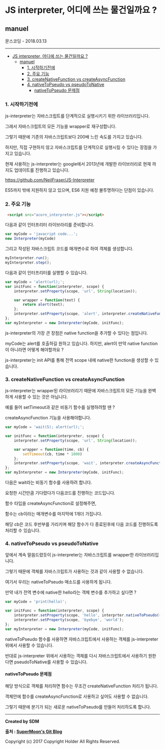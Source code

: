 # JS interpreter, 어디에 쓰는 물건일까요 ?
## manuel
<div class="pull-right"> 문스코딩 - 2018.03.13 </div>

---

<!-- @import "[TOC]" {cmd="toc" depthFrom=1 depthTo=6 orderedList=false} -->
<!-- code_chunk_output -->

* [JS interpreter, 어디에 쓰는 물건일까요 ?](#js-interpreter-어디에-쓰는-물건일까요)
	* [manuel](#manuel)
		* [1. 시작하기전에](#1-시작하기전에)
		* [2. 주요 기능](#2-주요-기능)
		* [3. createNativeFunction vs createAsyncFunction](#3-createnativefunction-vs-createasyncfunction)
		* [4. nativeToPseudo vs pseudoToNative](#4-nativetopseudo-vs-pseudotonative)
			* [nativeToPseudo 문제점](#nativetopseudo-문제점)

<!-- /code_chunk_output -->


### 1. 시작하기전에

js-interpreter는 자바스크립트를 단계적으로 실행시키기 위한 라이브러리입니다.

그래서 자바스크립트의 모든 기능을 wrapper로 재구성합니다.

그렇기 때문에 기존의 자바스크립트보다 200배 느린 속도를 가지고 있습니다.

하지만, 직접 구현하지 않고 자바스크립트를 단계적으로 실행시킬 수 있다는 장점을 가지고 있습니다.

현재 사용하는 js-interpreter는 google에서 2013년에 개발한 라이브러리로 현재 까지도 업데이트를 진행하고 있습니다.

https://github.com/NeilFraser/JS-Interpreter

ES5까지 밖에 지원하지 않고 있으며, ES6 지원 예정 불투명하다는 단점이 있습니다.

### 2. 주요 기능

```html
 <script src="acorn_interpreter.js"></script>
```

다음과 같이 인터프리터 라이브라리를 준비합니다.

```js
var myCode = 'javacript code...';
new Interpreter(myCode)
```

그리고 작성된 자바스크립트 코드를 매개변수로 하여 객체를 생성합니다.

```js
myInterpreter.run();
myInterpreter.step();
```

다음과 같이 인터프리터를 실행할 수 있습니다.

```js
var myCode = 'alert(url);';
var initFunc = function(interpreter, scope) {
    interpreter.setProperty(scope, 'url', String(location));

    var wrapper = function(text) {
        return alert(text);
    };
    interpreter.setProperty(scope, 'alert', interpreter.createNativeFunction(wrapper));
};
var myInterpreter = new Interpreter(myCode, initFunc);
```

js-interpreter의 가장 큰 장점은 native function을 추가할 수 있다는 점입니다.

myCode는 alert를 호출하길 원하고 있습니다. 하지만, alert이 만약 native function이 아니라면 어떻게 해야할까요 ?

js-interpreter는 init API를 통해 전역 scope 내에 native한 function을 생성할 수 있습니다.

### 3. createNativeFunction vs createAsyncFunction

js-interpreter는 wrapper된 라이브러리기 때문에 자바스크립트의 모든 기능을 완벽하게 사용할 수 있는 것은 아닙니다.

예를 들어 setTimeout과 같은 비동기 함수를 실행하려할 땐 ?

createAsyncFunction 기능을 사용해야합니다.

```js
var myCode = 'wait(5); alert(url);';

var initFunc = function(interpreter, scope) {
    interpreter.setProperty(scope, 'url', String(location));

    var wrapper = function(time, cb) {
        setTimeout(cb, time * 1000)
    };
    interpreter.setProperty(scope, 'wait', interpreter.createAsyncFunction(wrapper));
};
var myInterpreter = new Interpreter(myCode, initFunc);
```

다음은 wait라는 비동기 함수를 사용하려 합니다.

요청한 시간만큼 기다렸다가 다음코드를 진행하는 코드입니다.

함수 타입을 createAsyncFunction로 설정해주면,

함수는 cb이라는 매개변수를 마지막에 1개더 가집니다.

해당 cb은 코드 후반부를 가리키며 해당 함수가 다 종료된후에 다음 코드를 진행하도록 처리할 수 있습니다.

### 4. nativeToPseudo vs pseudoToNative

앞에서 계속 말씀드렸듯이 js-interpreter는 자바스크립트를 wrapper한 라이브러리입니다.

그렇기 때문에 객체를 자바스크립트가 사용하는 것과 같이 사용할 수 없습니다.

여기서 우리는 nativeToPseudo 매소드를 사용하게 됩니다.

만약 내가 전역 변수에 native한 hello라는 객체 변수를 추가하고 싶다면 ?

```js
var myCode = 'print(hello)';

var initFunc = function(interpreter, scope) {
    interpreter.setProperty(scope, 'hello', interprter.nativeToPseudo({hello : 'world'}));
    interpreter.setProperty(scope, 'byebye', 'world');
};
var myInterpreter = new Interpreter(myCode, initFunc);
```

nativeToPseudo 함수를 사용하면 자바스크립트에서 사용하는 객체를 js-interpreter 위에서 사용할 수 있습니다.

반대로 js-interpreter 위에서 사용하는 객체를 다시 자바스크립트에서 사용하기 원한다면 pseudoToNative를 사용할 수 있습니다.

#### nativeToPseudo 문제점

해당 방식으로 객체를 처리하면 함수는 무조건 createNativeFunction 처리가 됩니다.

객체안에 함수를 createAsyncFunction로 사용하고 싶어도 사용할 수 없습니다.

그렇기 때문에 분기가 되는 새로운 nativeToPseudo를 만들어 처리하도록 합니다.

---

**Created by SDM**

**출처 : [SuperMoon's Git Blog](https://github.com/jm921106)**

Copyright (c) 2017 Copyright Holder All Rights Reserved.
